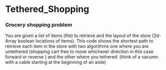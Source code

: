 # Tethered_Shopping

### Grocery shopping problem 
You are given a list of items (file) to retrieve and the layout of the store (2d-Array boolean locations of items). 
This code shows the shortest path to retrieve each item in the store with two algorithms one where you are untethered (shopping cart free to move whichever direction in this case forward or reverse ) and the other where you tethered. (think of a vacumn with a cable starting at the beginning of an aisle)
